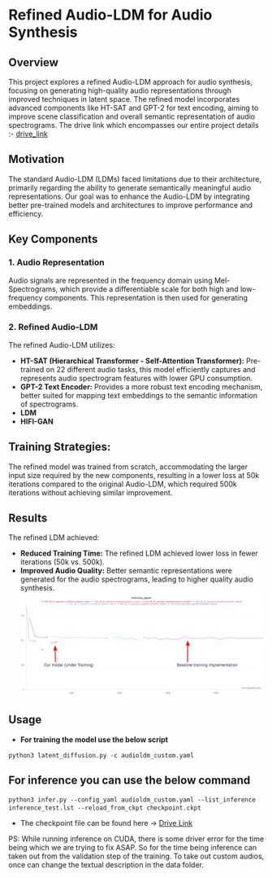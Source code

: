 # Refined Audio-LDM for Audio Synthesis

## Overview

This project explores a refined Audio-LDM approach for audio synthesis, focusing on generating high-quality audio representations through improved techniques in latent space. The refined model incorporates advanced components like HT-SAT and GPT-2 for text encoding, aiming to improve scene classification and overall semantic representation of audio spectrograms.
The drive link which encompasses our entire project details :- [drive_link](https://drive.google.com/drive/u/2/folders/1Qni5M2-nzsVK1boZuPVowiq97E1qQ4mW)

## Motivation

The standard Audio-LDM (LDMs) faced limitations due to their architecture, primarily regarding the ability to generate semantically meaningful audio representations. Our goal was to enhance the Audio-LDM by integrating better pre-trained models and architectures to improve performance and efficiency.

## Key Components

### 1. Audio Representation
Audio signals are represented in the frequency domain using Mel-Spectrograms, which provide a differentiable scale for both high and low-frequency components. This representation is then used for generating embeddings.

### 2. Refined Audio-LDM
The refined Audio-LDM utilizes:
- **HT-SAT (Hierarchical Transformer - Self-Attention Transformer):** Pre-trained on 22 different audio tasks, this model efficiently captures and represents audio spectrogram features with lower GPU consumption.
- **GPT-2 Text Encoder:** Provides a more robust text encoding mechanism, better suited for mapping text embeddings to the semantic information of spectrograms. 
- **LDM**
- **HIFI-GAN**
  
## Training Strategies:
The refined model was trained from scratch, accommodating the larger input size required by the new components, resulting in a lower loss at 50k iterations compared to the original Audio-LDM, which required 500k iterations without achieving similar improvement.

## Results

The refined LDM achieved:
- **Reduced Training Time:** The refined LDM achieved lower loss in fewer iterations (50k vs. 500k).
- **Improved Audio Quality:** Better semantic representations were generated for the audio spectrograms, leading to higher quality audio synthesis.
 ![Loss Function Graph](https://github.com/Sid-tyagi-ar/Audio-Scene-Synthesis/blob/main/Training%20Loss%20Graph.png)


## Usage 
- **For training the model use the below script** 

```shell
python3 latent_diffusion.py -c audioldm_custom.yaml
```

## For inference you can use the below command

```shell
python3 infer.py --config_yaml audioldm_custom.yaml --list_inference inference_test.lst --reload_from_ckpt checkpoint.ckpt
```
- The checkpoint file can be found here -> [Drive Link](https://drive.google.com/file/d/1-zWIR3CiNpr75yrP4cByd2KD7lfWSUU5/view?usp=drive_link)


PS: While running inference on CUDA, there is some driver error for the time being which we are trying to fix ASAP. So for the time being inference can taken out from the validation step of the training. To take out custom audios, once can change the textual description in the data folder.


